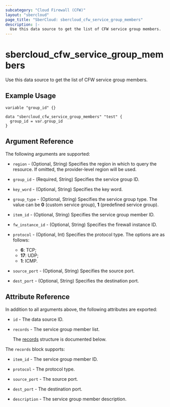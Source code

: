```yaml
---
subcategory: "Cloud Firewall (CFW)"
layout: "sbercloud"
page_title: "SberCloud: sbercloud_cfw_service_group_members"
description: |-
  Use this data source to get the list of CFW service group members.
---
```


# sbercloud_cfw_service_group_members

Use this data source to get the list of CFW service group members.

## Example Usage

```hcl
variable "group_id" {}

data "sbercloud_cfw_service_group_members" "test" {
  group_id = var.group_id
}
```

## Argument Reference

The following arguments are supported:

* `region` - (Optional, String) Specifies the region in which to query the resource.
  If omitted, the provider-level region will be used.

* `group_id` - (Required, String) Specifies the service group ID.

* `key_word` - (Optional, String) Specifies the key word.

* `group_type` - (Optional, String) Specifies the service group type.
  The value can be **0** (custom service group), **1** (predefined service group).

* `item_id` - (Optional, String) Specifies the service group member ID.

* `fw_instance_id` - (Optional, String) Specifies the firewall instance ID.

* `protocol` - (Optional, Int) Specifies the protocol type.
  The options are as follows:
  + **6**: TCP;
  + **17**: UDP;
  + **1**: ICMP.

* `source_port` - (Optional, String) Specifies the source port.

* `dest_port` - (Optional, String) Specifies the destination port.

## Attribute Reference

In addition to all arguments above, the following attributes are exported:

* `id` - The data source ID.

* `records` - The service group member list.

  The [records](#data_records_struct) structure is documented below.

<a name="data_records_struct"></a>
The `records` block supports:

* `item_id` - The service group member ID.

* `protocol` - The protocol type.

* `source_port` - The source port.

* `dest_port` - The destination port.

* `description` - The service group member description.
